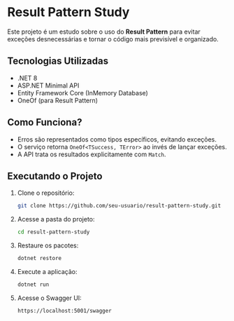 # Result Pattern Study

Este projeto é um estudo sobre o uso do **Result Pattern** para evitar exceções desnecessárias e tornar o código mais previsível e organizado.

## Tecnologias Utilizadas

- .NET 8
- ASP.NET Minimal API
- Entity Framework Core (InMemory Database)
- OneOf (para Result Pattern)

## Como Funciona?

- Erros são representados como tipos específicos, evitando exceções.
- O serviço retorna `OneOf<TSuccess, TError>` ao invés de lançar exceções.
- A API trata os resultados explicitamente com `Match`.

## Executando o Projeto

1. Clone o repositório:
   ```sh
   git clone https://github.com/seu-usuario/result-pattern-study.git
   ```
2. Acesse a pasta do projeto:
   ```sh
   cd result-pattern-study
   ```
3. Restaure os pacotes:
   ```sh
   dotnet restore
   ```
4. Execute a aplicação:
   ```sh
   dotnet run
   ```
5. Acesse o Swagger UI:
   ```
   https://localhost:5001/swagger
   ```

